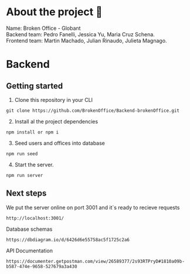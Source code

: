 # About the project :rocket:


Name: Broken Office - Globant <br />
Backend team: Pedro Fanelli, Jessica Yu, Maria Cruz Schena.<br />
Frontend team: Martin Machado, Julian Rinaudo, Julieta Magnago.<br />

# Backend

## Getting started

1. Clone this repository in your CLI

```
git clone https://github.com/BrokenOffice/Backend-brokenOffice.git
```

2. Install al the project dependencies

```
npm install or npm i
```

3. Seed users and offices into database

```
npm run seed
```

4. Start the server.

```
npm run server
```

## Next steps

We put the server online on port 3001 and it`s ready to recieve requests

```
http://localhost:3001/
```

Database schemas

```
https://dbdiagram.io/d/6426d6e55758ac5f1725c2a6
```


API Documentation

```
https://documenter.getpostman.com/view/26589377/2s93RTPryD#1810a09b-b587-474e-9658-527679a3a430
```

